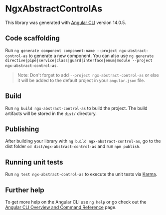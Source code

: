 # NgxAbstractControlAs

This library was generated with [Angular CLI](https://github.com/angular/angular-cli) version 14.0.5.

## Code scaffolding

Run `ng generate component component-name --project ngx-abstract-control-as` to generate a new component. You can also use `ng generate directive|pipe|service|class|guard|interface|enum|module --project ngx-abstract-control-as`.
> Note: Don't forget to add `--project ngx-abstract-control-as` or else it will be added to the default project in your `angular.json` file. 

## Build

Run `ng build ngx-abstract-control-as` to build the project. The build artifacts will be stored in the `dist/` directory.

## Publishing

After building your library with `ng build ngx-abstract-control-as`, go to the dist folder `cd dist/ngx-abstract-control-as` and run `npm publish`.

## Running unit tests

Run `ng test ngx-abstract-control-as` to execute the unit tests via [Karma](https://karma-runner.github.io).

## Further help

To get more help on the Angular CLI use `ng help` or go check out the [Angular CLI Overview and Command Reference](https://angular.io/cli) page.
